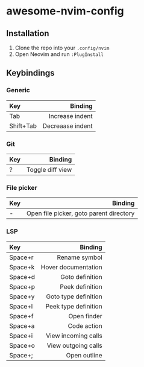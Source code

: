 # awesome-nvim-config

## Installation
1. Clone the repo into your `.config/nvim`
2. Open Neovim and run `:PlugInstall`

## Keybindings

### Generic
| Key | Binding |
|:--|--:|
|Tab|Increase indent|
|Shift+Tab|Decreaase indent|

### Git
| Key | Binding |
|:--|--:|
|?|Toggle diff view|

### File picker
| Key | Binding |
|:--|--:|
|-|Open file picker, goto parent directory|

### LSP
| Key | Binding |
|:--|--:|
|Space+r|Rename symbol|
|Space+k|Hover documentation|
|Space+d|Goto definition|
|Space+p|Peek definition|
|Space+y|Goto type definition|
|Space+l|Peek type definition|
|Space+f|Open finder|
|Space+a|Code action|
|Space+i|View incoming calls|
|Space+o|View outgoing calls|
|Space+;|Open outline|
